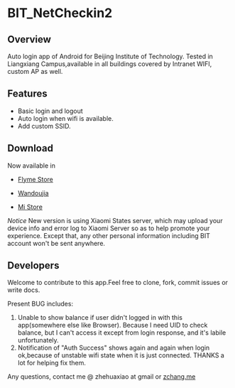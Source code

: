# BIT_NetCheckin2

 Overview
---
 Auto login app of Android for Beijing Institute of Technology.
 Tested in Liangxiang Campus,available in all buildings covered by Intranet WIFI, custom
 AP as well.
     
 Features
---
*   Basic login and logout
*   Auto login when wifi is available.
*   Add custom SSID.

 Download
---

 Now available in

*   [Flyme Store](http://app.flyme.cn/apps/public/detail?package_name=org.bitnp.netcheckin2)

*   [Wandoujia](http://www.wandoujia.com/apps/org.bitnp.netcheckin2)

*   [Mi Store](http://app.mi.com/detail/90070)
    
*Notice* New version is using Xiaomi States server, which may upload your device info and
error log to Xiaomi Server so as to help promote your experience.
Except that, any other personal information including BIT account won't be sent anywhere.

 Developers
---
Welcome to contribute to this app.Feel free to clone, fork, commit issues or write docs.

Present BUG includes:

1. Unable to show balance if user didn't logged in with this app(somewhere else like Browser).
Because I need UID to check balance, but I can't access it except from login response, 
and it's labile unfortunately.
2. Notification of "Auth Success" shows again and again when login ok,because of unstable wifi
state when it is just connected.
THANKS a lot for helping fix them.

Any questions, contact me @ zhehuaxiao at gmail
or [zchang.me](http://zchang.me)
